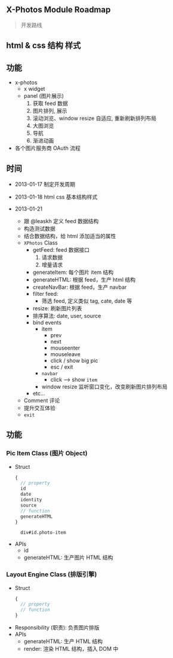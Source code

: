 X-Photos Module Roadmap
-----------------------
> 开发路线

## html & css 结构 样式

## 功能
  * x-photos
    * x widget
    * panel (图片展示)
      1. 获取 feed 数据
      2. 图片排列, 展示
      3. 滚动浏览、window resize 自适应, 重新刷新排列布局
      4. 大图浏览
      5. 导航
      6. 渐进动画
  * 各个图片服务商 OAuth 流程

## 时间
  * 2013-01-17
    制定开发周期

  * 2013-01-18
    html css 基本结构样式

  * 2013-01-21
    * 跟 @leaskh 定义 feed 数据结构
    * 构造测试数据
    * 结合数据结构，给 html 添加适当的属性
    * `XPhotos` Class
      * getFeed: feed 数据接口
        1. 请求数据
        2. 增量请求
      * generateItem: 每个图片 item 结构
      * generateHTML: 根据 feed，生产 html 结构
      * createNavBar: 根据 feed，生产 navbar
      * filter feed:
        * 筛选 feed, 定义类似 tag, cate, date 等
      * resize: 刷新图片列表
      * 排序算法: date, user, source
      * bind events
        * item
          - prev
          - next
          - mouseenter
          - mouseleave
          - click / show big pic
          - esc / exit
        * `navbar`
          - click --> show `item`
        * window resize
          监听窗口变化，改变刷新图片排列布局
      * etc...
    * Comment 评论
    * 提升交互体验
    * `exit`

## 功能

### Pic Item Class (图片 Object)
  - Struct
    ```js
    {
      // property
      id
      date
      identity
      source
      // function
      generateHTML
    }
    ```
    ```html
      div#id.photo-item
    ```
  - APIs
    * id
    * generateHTML: 生产图片 HTML 结构



### Layout Engine Class (排版引擎)
  - Struct
    ```js
    {
      // property
      // function
    }
    ```
  - Responsibility (职责): 负责图片排版
  - APIs
    * generateHTML: 生产 HTML 结构
    * render: 渲染 HTML 结构，插入 DOM 中

